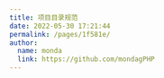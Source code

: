 ```yaml
---
title: 项目目录规范
date: 2022-05-30 17:21:44
permalink: /pages/1f581e/
author: 
  name: monda
  link: https://github.com/mondagPHP
---
```

